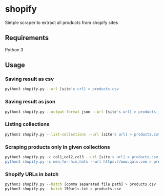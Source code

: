 # shopify

Simple scraper to extract all products from shopify sites

## Requirements

Python 3

## Usage

### Saving result as csv

```bash
python3 shopify.py --url [site's url] > products.csv
```

### Saving result as json 

```bash
python3 shopify.py --output-format json --url [site's url] > products.json
```

### Listing collections

```bash
python3 shopify.py --list-collections --url [site's url] > products.csv
```

### Scraping products only in given collections

```bash
python3 shopify.py -c col1,col2,col3 --url [site's url] > products.csv
python3 shopify.py -c men,for-him,hats --url https://www.qalo.com > products.csv
```

### Shopify URLs in batch

```bash
python3 shopify.py --batch [comma separated file path] > products.csv
python3 shopify.py --batch 150urls.txt > products.csv
```
